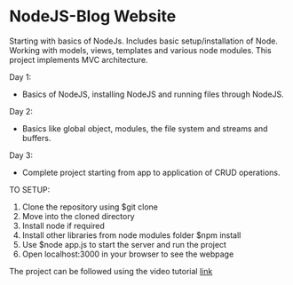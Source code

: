# NodeJS-Blog Website
Starting with basics of NodeJs. Includes basic setup/installation of Node. 
Working with models, views, templates and various node modules.
This project implements MVC architecture.

Day 1:
- Basics of NodeJS, installing NodeJS and running files through NodeJS.

Day 2:
- Basics like global object, modules, the file system and streams and buffers.

Day 3:
- Complete project starting from app to application of CRUD operations. 

TO SETUP:

1. Clone the repository using $git clone <repo url>
2. Move into the cloned directory
3. Install node if required 
4. Install other libraries from node modules folder $npm install <package-name>
5. Use $node app.js to  start the server and run the project
6. Open localhost:3000 in your browser to see the webpage

The project can be followed using the video tutorial [link](https://www.youtube.com/watch?v=zb3Qk8SG5Ms&list=PL4cUxeGkcC9jsz4LDYc6kv3ymONOKxwBU&ab_channel=TheNetNinja)
